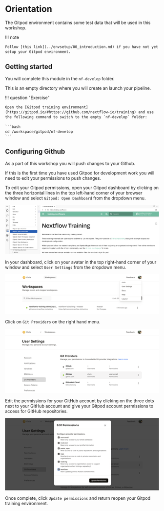 # Orientation

The Gitpod environment contains some test data that will be used in this workshop.

!!! note

    Follow [this link](../envsetup/00_introduction.md) if you have not yet setup your Gitpod environment.

## Getting started

You will complete this module in the `nf-develop` folder.

This is an empty directory where you will create an launch your pipeline.

!!! question "Exercise"

    Open the [Gitpod training environment](https://gitpod.io/#https://github.com/nextflow-io/training) and use the following command to switch to the empty `nf-develop` folder:

    ```bash
    cd /workspace/gitpod/nf-develop
    ```

## Configuring Github

As a part of this workshop you will push changes to your Github.

If this is the first time you have used Gitpod for development work you will need to edit your permissions to push changes.

To edit your Gitpod permissions, open your Gitpod dashboard by clicking on the three horizontal lines in the top left-hand corner of your browser window and select `Gitpod: Open Dashboard` from the dropdown menu.

![Open Gitpod dashboard](img/gitpod.opendashboard.png)

In your dashboard, click on your avatar in the top right-hand corner of your window and select `User Settings` from the dropdown menu.

![Gitpod dashboard](img/gitpod.dashboard.png)

Click on `Git Providers` on the right hand menu.

![Git providers](img/gitpod.providers.png)

Edit the permissions for your GitHub account by clicking on the three dots next to your GitHub account and give your Gitpod account permissions to access for GitHub repositories.

![Github permissions](img/gitpod.permissions.png)

Once complete, click `Update permissions` and return reopen your Gitpod training environment.

